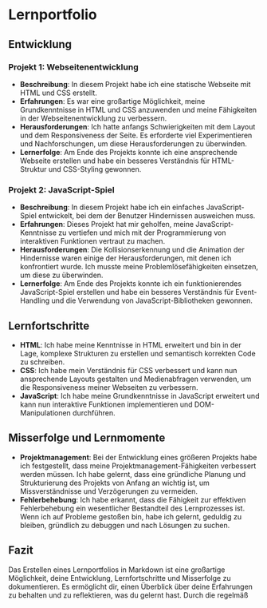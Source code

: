 # Lernportfolio

## Entwicklung

### Projekt 1: Webseitenentwicklung

- **Beschreibung**: In diesem Projekt habe ich eine statische Webseite mit HTML und CSS erstellt.
- **Erfahrungen**: Es war eine großartige Möglichkeit, meine Grundkenntnisse in HTML und CSS anzuwenden und meine Fähigkeiten in der Webseitenentwicklung zu verbessern.
- **Herausforderungen**: Ich hatte anfangs Schwierigkeiten mit dem Layout und dem Responsiveness der Seite. Es erforderte viel Experimentieren und Nachforschungen, um diese Herausforderungen zu überwinden.
- **Lernerfolge**: Am Ende des Projekts konnte ich eine ansprechende Webseite erstellen und habe ein besseres Verständnis für HTML-Struktur und CSS-Styling gewonnen.

### Projekt 2: JavaScript-Spiel

- **Beschreibung**: In diesem Projekt habe ich ein einfaches JavaScript-Spiel entwickelt, bei dem der Benutzer Hindernissen ausweichen muss.
- **Erfahrungen**: Dieses Projekt hat mir geholfen, meine JavaScript-Kenntnisse zu vertiefen und mich mit der Programmierung von interaktiven Funktionen vertraut zu machen.
- **Herausforderungen**: Die Kollisionserkennung und die Animation der Hindernisse waren einige der Herausforderungen, mit denen ich konfrontiert wurde. Ich musste meine Problemlösefähigkeiten einsetzen, um diese zu überwinden.
- **Lernerfolge**: Am Ende des Projekts konnte ich ein funktionierendes JavaScript-Spiel erstellen und habe ein besseres Verständnis für Event-Handling und die Verwendung von JavaScript-Bibliotheken gewonnen.

## Lernfortschritte

- **HTML**: Ich habe meine Kenntnisse in HTML erweitert und bin in der Lage, komplexe Strukturen zu erstellen und semantisch korrekten Code zu schreiben.
- **CSS**: Ich habe mein Verständnis für CSS verbessert und kann nun ansprechende Layouts gestalten und Medienabfragen verwenden, um die Responsiveness meiner Webseiten zu verbessern.
- **JavaScript**: Ich habe meine Grundkenntnisse in JavaScript erweitert und kann nun interaktive Funktionen implementieren und DOM-Manipulationen durchführen.

## Misserfolge und Lernmomente

- **Projektmanagement**: Bei der Entwicklung eines größeren Projekts habe ich festgestellt, dass meine Projektmanagement-Fähigkeiten verbessert werden müssen. Ich habe gelernt, dass eine gründliche Planung und Strukturierung des Projekts von Anfang an wichtig ist, um Missverständnisse und Verzögerungen zu vermeiden.
- **Fehlerbehebung**: Ich habe erkannt, dass die Fähigkeit zur effektiven Fehlerbehebung ein wesentlicher Bestandteil des Lernprozesses ist. Wenn ich auf Probleme gestoßen bin, habe ich gelernt, geduldig zu bleiben, gründlich zu debuggen und nach Lösungen zu suchen.

## Fazit

Das Erstellen eines Lernportfolios in Markdown ist eine großartige Möglichkeit, deine Entwicklung, Lernfortschritte und Misserfolge zu dokumentieren. Es ermöglicht dir, einen Überblick über deine Erfahrungen zu behalten und zu reflektieren, was du gelernt hast. Durch die regelmäß
